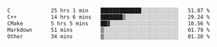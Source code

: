 <!--START_SECTION:waka-->

```txt
C             25 hrs 1 min    █████████████░░░░░░░░░░░░   51.87 %
C++           14 hrs 6 mins   ███████▒░░░░░░░░░░░░░░░░░   29.24 %
CMake         5 hrs 5 mins    ██▓░░░░░░░░░░░░░░░░░░░░░░   10.56 %
Markdown      51 mins         ▒░░░░░░░░░░░░░░░░░░░░░░░░   01.79 %
Other         34 mins         ▒░░░░░░░░░░░░░░░░░░░░░░░░   01.20 %
```

<!--END_SECTION:waka-->
